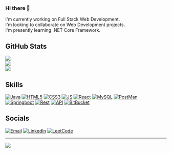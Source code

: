 ### Hi there 👋

I'm currently working on Full Stack Web Development.<br>
I'm looking to collaborate on Web Development projects.<br>
I'm presently learning .NET Core Framework.

## GitHub Stats 

![](https://github-readme-stats.vercel.app/api?username=Anjalii-bohra&theme=radical&hide_border=false&include_all_commits=true&count_private=true)<br/>
![](https://github-readme-streak-stats.herokuapp.com/?user=Anjalii-bohra&theme=radical&hide_border=false)<br/>
![](https://github-readme-stats.vercel.app/api/top-langs/?username=Anjalii-bohra&theme=radical&hide_border=false&include_all_commits=true&count_private=true&layout=compact)

## Skills

[![Java][Java]][Java-url]
[![HTML5][HTML5]][HTML5-url]
[![CSS3][CSS3]][CSS3-url]
[![JS][JS]][JS-url]
[![React][React.js]][React-url]
[![MySQL][MySQL]][MySQL-url]
[![PostMan][Postman]][Postman-url]
[![Springboot][Springboot]][Springboot-url]
[![Rest][Rest]][Rest-url]
[![API][API]][API-url]
[![BitBucket][BitBucket]][BitBucket-url]


## Socials

[![Email][email-shield]][email-url]
[![LinkedIn][linkedin-shield]][linkedin-url]
[![LeetCode][leetcode-shield]][leetcode-url]



[email-shield]: https://img.shields.io/badge/Email-4F4A45.svg?style=for-the-badge&logo=gmail
[email-url]: mailto:anjali.bohra2111@gmail.com
[linkedin-shield]: https://img.shields.io/badge/LinkedIn-4F4A45.svg?style=for-the-badge&logo=linkedin&logoColor=blue
[linkedin-url]: https://www.linkedin.com/in/anjali-bohra/
[leetcode-shield]: https://img.shields.io/badge/LeetCode-4F4A45.svg?style=for-the-badge&logo=leetcode
[leetcode-url]: https://leetcode.com/Anjali_75/
[React.js]: https://img.shields.io/badge/React-20232A?style=for-the-badge&logo=react&logoColor=61DAFB
[React-url]: https://reactjs.org/
[HTML5]: https://img.shields.io/badge/HTML5-20232A?style=for-the-badge&logo=html5
[HTML5-url]: https://developer.mozilla.org/en-US/docs/Web/HTML
[CSS3]: https://img.shields.io/badge/CSS3-20232A?style=for-the-badge&logo=css3
[CSS3-url]: https://developer.mozilla.org/en-US/docs/Web/CSS
[Java]: https://img.shields.io/badge/Java-20232A?style=for-the-badge
[Java-url]: https://www.java.com/
[MySQL]: https://img.shields.io/badge/MySQL-20232A?style=for-the-badge&logo=mysql
[MySQL-url]: https://dev.mysql.com/doc/
[JS]: https://img.shields.io/badge/JavaScript-20232A?style=for-the-badge&logo=javascript
[JS-url]: https://developer.mozilla.org/en-US/docs/Web/JavaScript
[Postman]: https://img.shields.io/badge/Postman-20232A?style=for-the-badge&logo=postman
[Postman-url]: https://www.postman.com/
[Springboot]: https://img.shields.io/badge/Springboot-20232A?style=for-the-badge&logo=spring
[Springboot-url]: https://spring.io/projects/spring-boot
[API]: https://img.shields.io/badge/API-20232A?style=for-the-badge
[API-url]: https://en.wikipedia.org/wiki/Application_programming_interface
[Rest]: https://img.shields.io/badge/Rest-20232A?style=for-the-badge
[Rest-url]: https://en.wikipedia.org/wiki/Representational_state_transfer
[BitBucket]: https://img.shields.io/badge/BitBucket-20232A?style=for-the-badge&logo=bitbucket
[BitBucket-url]: https://bitbucket.org/


---
[![](https://visitcount.itsvg.in/api?id=Anjalii-bohra&label=Profile%20Views&color=7&icon=0&pretty=true)](https://visitcount.itsvg.in)


<!--
**Anjalii-bohra/Anjalii-bohra** is a ✨ _special_ ✨ repository because its `README.md` (this file) appears on your GitHub profile.

Here are some ideas to get you started:

- 🔭 I’m currently working on ...
- 🌱 I’m currently learning ...
- 👯 I’m looking to collaborate on ...
- 🤔 I’m looking for help with ...
- 💬 Ask me about ...
- 📫 How to reach me: ...
- 😄 Pronouns: ...
- ⚡ Fun fact: ...

I am Anjali, a fourth-year B.E. Computer Science Engineering student passionate about coding and web development. With a knack for problem-solving and a love for competitive coding, I've honed my skills through various contests, projects, and internships.<br>
I love learning about new tools, technologies and frameworks and am always eager to discover more. Besides coding, I enjoy reading books, sharing ideas, and creating a space where we all learn and grow together in the tech world.<br>
-->

